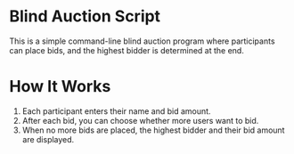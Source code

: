 # Blind Auction Script

This is a simple command-line blind auction program where participants can place bids, and the highest bidder is determined at the end.

# How It Works

1. Each participant enters their name and bid amount.
2. After each bid, you can choose whether more users want to bid.
3. When no more bids are placed, the highest bidder and their bid amount are displayed.
